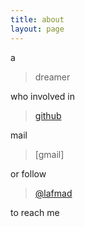 ```yaml
---
title: about
layout: page
---
```


a

> dreamer

who involved in 

> [github](https://github.com/lafmad)

mail 

> [gmail]

or follow 

> [@lafmad](https://twitter.com/lafmad)

to reach me
